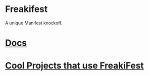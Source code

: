 # Freakifest
A unique Manifest knockoff.
# [Docs](docs/formatting.md)
# [Cool Projects that use FreakiFest](awesome.md)